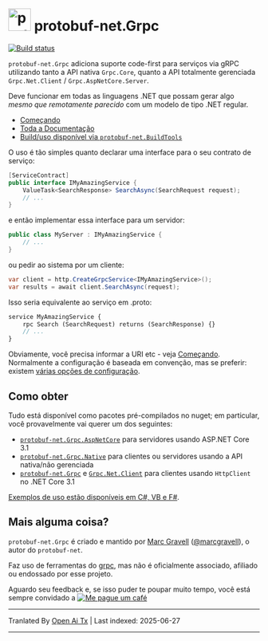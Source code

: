 # <img src="https://protogen.marcgravell.com/images/protobuf-net.svg" alt="protobuf-net logo" width="45" height="45"> protobuf-net.Grpc

[![Build status](https://ci.appveyor.com/api/projects/status/en9i5mp471ci6ip3/branch/main?svg=true)](https://ci.appveyor.com/project/StackExchange/protobuf-net-grpc/branch/main)

`protobuf-net.Grpc` adiciona suporte code-first para serviços via gRPC utilizando tanto a API nativa `Grpc.Core`, quanto a API totalmente gerenciada `Grpc.Net.Client` / `Grpc.AspNetCore.Server`.

Deve funcionar em todas as linguagens .NET que possam gerar algo *mesmo que remotamente parecido* com um modelo de tipo .NET regular.

- [Começando](https://protobuf-net.github.io/protobuf-net.Grpc/gettingstarted)
- [Toda a Documentação](https://protobuf-net.github.io/protobuf-net.Grpc/)
- [Build/uso disponível via `protobuf-net.BuildTools`](https://protobuf-net.github.io/protobuf-net/build_tools)

O uso é tão simples quanto declarar uma interface para o seu contrato de serviço:

``` c#
[ServiceContract]
public interface IMyAmazingService {
    ValueTask<SearchResponse> SearchAsync(SearchRequest request);
    // ...
}
```

e então implementar essa interface para um servidor:

``` c#
public class MyServer : IMyAmazingService {
    // ...
}
```

ou pedir ao sistema por um cliente:

``` c#
var client = http.CreateGrpcService<IMyAmazingService>();
var results = await client.SearchAsync(request);
```

Isso seria equivalente ao serviço em .proto:

``` proto
service MyAmazingService {
    rpc Search (SearchRequest) returns (SearchResponse) {}
	// ...
}
```

Obviamente, você precisa informar a URI etc - veja [Começando](https://protobuf-net.github.io/protobuf-net.Grpc/gettingstarted). Normalmente a configuração é baseada em convenção, mas
se preferir: existem [várias opções de configuração](https://protobuf-net.github.io/protobuf-net.Grpc/configuration).

## Como obter

Tudo está disponível como pacotes pré-compilados no nuget; em particular, você provavelmente vai querer um dos seguintes:

- [`protobuf-net.Grpc.AspNetCore`](https://www.nuget.org/packages/protobuf-net.Grpc.AspNetCore) para servidores usando ASP.NET Core 3.1
- [`protobuf-net.Grpc.Native`](https://www.nuget.org/packages/protobuf-net.Grpc.Native) para clientes ou servidores usando a API nativa/não gerenciada
- [`protobuf-net.Grpc`](https://www.nuget.org/packages/protobuf-net.Grpc) e [`Grpc.Net.Client`](https://www.nuget.org/packages/Grpc.Net.Client/) para clientes usando `HttpClient` no .NET Core 3.1

[Exemplos de uso estão disponíveis em C#, VB e F#](https://github.com/protobuf-net/protobuf-net.Grpc/tree/main/examples/pb-net-grpc).

## Mais alguma coisa?

`protobuf-net.Grpc` é criado e mantido por [Marc Gravell](https://github.com/mgravell) ([@marcgravell](https://twitter.com/marcgravell)), o autor do `protobuf-net`.

Faz uso de ferramentas do [grpc](https://github.com/grpc/), mas não é oficialmente associado, afiliado ou endossado por esse projeto.

Aguardo seu feedback e, se isso puder te poupar muito tempo, você está sempre convidado a [![Me pague um café](https://www.buymeacoffee.com/assets/img/custom_images/orange_img.png)](https://www.buymeacoffee.com/marcgravell)

---

Tranlated By [Open Ai Tx](https://github.com/OpenAiTx/OpenAiTx) | Last indexed: 2025-06-27

---